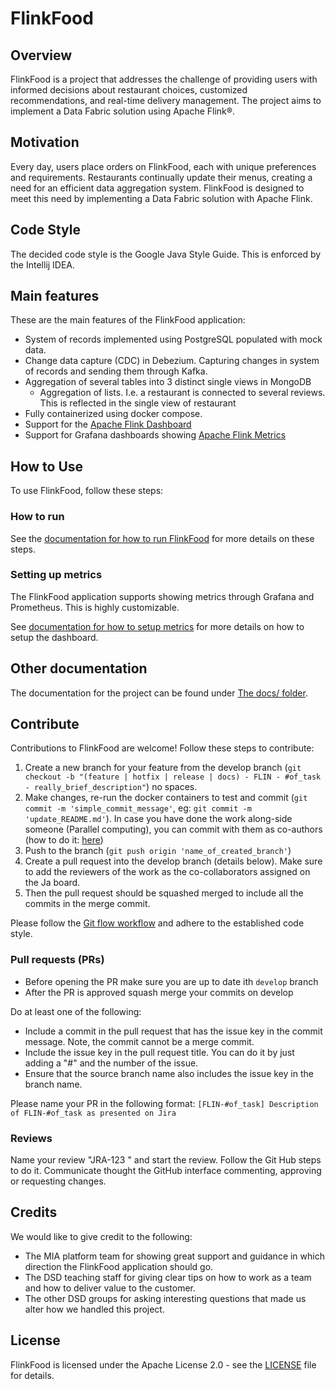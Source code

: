 # FlinkFood

## Overview

FlinkFood is a project that addresses the challenge of providing users with informed decisions about restaurant choices, customized recommendations, and real-time delivery management. The project aims to implement a Data Fabric solution using Apache Flink®.

## Motivation

Every day, users place orders on FlinkFood, each with unique preferences and requirements. Restaurants continually update their menus, creating a need for an efficient data aggregation system. FlinkFood is designed to meet this need by implementing a Data Fabric solution with Apache Flink.

## Code Style
The decided code style is the Google Java Style Guide. This is enforced by the Intellij IDEA.

## Main features
These are the main features of the FlinkFood application:
- System of records implemented using PostgreSQL populated with mock data.
- Change data capture (CDC) in Debezium. Capturing changes in system of records and sending them through Kafka.
- Aggregation of several tables into 3 distinct single views in MongoDB
    - Aggregation of lists. I.e. a restaurant is connected to several reviews. This is reflected in the single view of restaurant
- Fully containerized using docker compose.
- Support for the [Apache Flink Dashboard](https://docs.aws.amazon.com/managed-flink/latest/java/how-dashboard.html)
- Support for Grafana dashboards showing [Apache Flink Metrics](https://nightlies.apache.org/flink/flink-docs-master/docs/ops/metrics/)


## How to Use

To use FlinkFood, follow these steps:

### How to run

See the [documentation for how to run FlinkFood](docs/howToRun.md) for more details on these steps.

### Setting up metrics
The FlinkFood application supports showing metrics through Grafana and Prometheus. This is highly customizable.

See [documentation for how to setup metrics](docs/metrics.md)  for more details on how to setup the dashboard.

## Other documentation
The documentation for the project can be found under [The docs/ folder](docs/). 

## Contribute

Contributions to FlinkFood are welcome! Follow these steps to contribute:

1. Create a new branch for your feature from the develop branch (`git checkout -b "(feature | hotfix | release | docs) - FLIN - #of_task - really_brief_description"`) no spaces.
2. Make changes, re-run the docker containers to test and commit (`git commit -m 'simple_commit_message'`, eg: `git commit -m 'update_README.md'`). In case you have done the work along-side someone (Parallel computing), you can commit with them as co-authors (how to do it: [here](https://docs.github.com/en/pull-requests/committing-changes-to-your-project/creating-and-editing-commits/creating-a-commit-with-multiple-authors))
3. Push to the branch (`git push origin 'name_of_created_branch'`)
4. Create a pull request into the develop branch (details below). Make sure to add the reviewers of the work as the co-collaborators assigned on the Ja board.
5. Then the pull request should be squashed merged to include all the commits in the merge commit.

Please follow the [Git flow workflow](https://www.gitkraken.com/learn/git/git-flow) and adhere to the established code style.

### Pull requests (PRs)

- Before opening the PR make sure you are up to date ith `develop` branch
- After the PR is approved squash merge your commits on develop

Do at least one of the following:

- Include a commit in the pull request that has the issue key in the commit message. Note, the commit cannot be a merge commit.
- Include the issue key in the pull request title. You can do it by just adding a "#" and the number of the issue. 
- Ensure that the source branch name also includes the issue key in the branch name.

Please name your PR in the following format:
`[FLIN-#of_task] Description of FLIN-#of_task as presented on Jira`

### Reviews

Name your review "JRA-123 <review summary>" and start the review. Follow the Git Hub steps to do it. Communicate thought the GitHub interface commenting, approving or requesting changes.

## Credits

We would like to give credit to the following:
- The MIA platform team for showing great support and guidance in which direction the FlinkFood application should go.
- The DSD teaching staff for giving clear tips on how to work as a team and how to deliver value to the customer.
- The other DSD groups for asking interesting questions that made us alter how we handled this project.

## License

FlinkFood is licensed under the Apache License 2.0 - see the [LICENSE](LICENSE) file for details.
